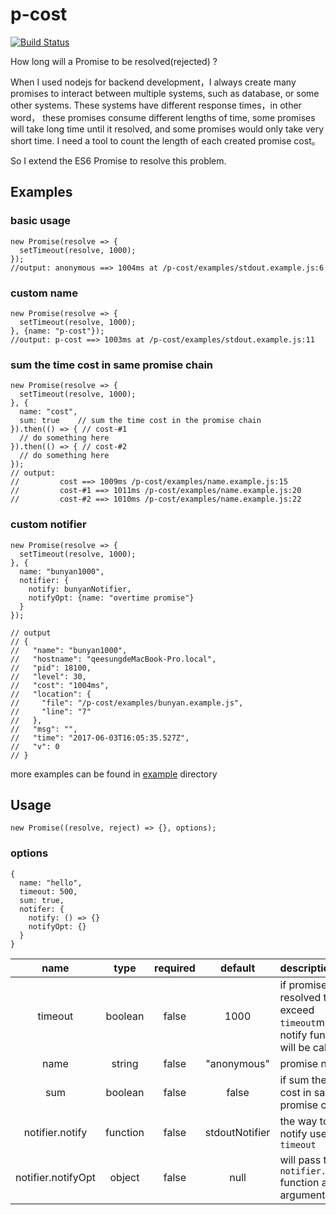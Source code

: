# p-cost

[![Build Status](https://travis-ci.org/qeesung/p-cost.svg?branch=master)](https://travis-ci.org/qeesung/p-cost)

How long will a Promise to be resolved(rejected) ? 

When I used nodejs for backend development，I always create many promises to interact between multiple systems, 
such as database, or some other systems. These systems have different response times，in other word， 
these promises consume different lengths of time, some promises will take long time until it resolved, and some 
promises would only take very short time. I need a tool to count the length of each created promise cost。

So I extend the ES6 Promise to resolve this problem.


## Examples

### basic usage

```node
new Promise(resolve => {
  setTimeout(resolve, 1000);
});
//output: anonymous ==> 1004ms at /p-cost/examples/stdout.example.js:6
```

### custom name
```node
new Promise(resolve => {
  setTimeout(resolve, 1000);
}, {name: "p-cost"});
//output: p-cost ==> 1003ms at /p-cost/examples/stdout.example.js:11
```

### sum the time cost in same promise chain
```node
new Promise(resolve => {
  setTimeout(resolve, 1000);
}, {
  name: "cost",
  sum: true    // sum the time cost in the promise chain
}).then(() => { // cost-#1
  // do something here
}).then(() => { // cost-#2
  // do something here
});
// output:
//         cost ==> 1009ms /p-cost/examples/name.example.js:15
//         cost-#1 ==> 1011ms /p-cost/examples/name.example.js:20
//         cost-#2 ==> 1010ms /p-cost/examples/name.example.js:22
```

### custom notifier

```node
new Promise(resolve => {
  setTimeout(resolve, 1000);
}, {
  name: "bunyan1000",
  notifier: {
    notify: bunyanNotifier,
    notifyOpt: {name: "overtime promise"}
  }
});

// output
// {
//   "name": "bunyan1000",
//   "hostname": "qeesungdeMacBook-Pro.local",
//   "pid": 18100,
//   "level": 30,
//   "cost": "1004ms",
//   "location": {
//     "file": "/p-cost/examples/bunyan.example.js",
//     "line": "7"
//   },
//   "msg": "",
//   "time": "2017-06-03T16:05:35.527Z",
//   "v": 0
// }
```

more examples can be found in [example](https://github.com/qeesung/p-cost/tree/master/examples) directory

## Usage

```node
new Promise((resolve, reject) => {}, options);
```
### options

```node
{
  name: "hello",
  timeout: 500,
  sum: true,
  notifer: {
    notify: () => {}
    notifyOpt: {}
  }
}
```

| name |type| required | default |description | 
|:-:|:-:|:-:|:-:| :-- |
| timeout |boolean| false | 1000 | if promise resolved time exceed `timeout`ms, notify function will be called |
| name | string | false | "anonymous" | promise name |
| sum | boolean | false | false | if sum the time cost in same promise chain |
| notifier.notify | function | false | stdoutNotifier | the way to notify user if `timeout` |
| notifier.notifyOpt | object | false | null | will pass to `notifier.notify` function as argument |
